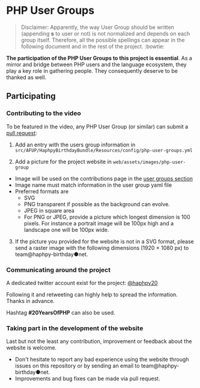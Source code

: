 # PHP User Groups

> Disclaimer: Apparently, the way User Group should be written (appending __s__ to user or not) is not normalized and depends on each group itself. Therefore, all the possible spellings can appear in the following document and in the rest of the project. :bowtie: 

__The participation of the PHP User Groups to this project is essential__. As a mirror and bridge between PHP users and the language ecosystem, they play a key role in gathering people. They consequently deserve to be thanked as well.

## Participating

### Contributing to the video

To be featured in the video, any PHP User Group (or similar) can submit a [pull request](https://help.github.com/articles/using-pull-requests/):

1. Add an entry with the users group information in `src/AFUP/HaphpyBirthdayBundle/Resources/config/php-user-groups.yml`

2. Add a picture for the project website in `web/assets/images/php-user-group`
  * Image will be used on the contributions page in the [user groups section](http://haphpy-birthday.net/en/contributions#php-user-groups)
  * Image name must match information in the user group yaml file
  * Preferred formats are
    * SVG
    * PNG transparent if possible as the background can evolve.
    * JPEG in square area
    * For PNG or JPEG, provide a picture which longest dimension is 100 pixels. For instance a portrait image will be 100px high and a landscape one will be 100px wide.

3. If the picture you provided for the website is not in a SVG format, please send a raster image with the following dimensions (1920 × 1080 px) to team@haphpy-birthday●net.

### Communicating around the project

A dedicated twitter account exist for the project: [@haphpy20](https://twitter.com/haphpy20)

Following it and retweeting can highly help to spread the information. Thanks in advance.

Hashtag __#20YearsOfPHP__ can also be used.

### Taking part in the development of the website

Last but not the least any contribution, improvement or feedback about the website is welcome.
* Don't hesitate to report any bad experience using the website through issues on this repository or by sending an email to team@haphpy-birthday●net.
* Improvements and bug fixes can be made via pull request.

